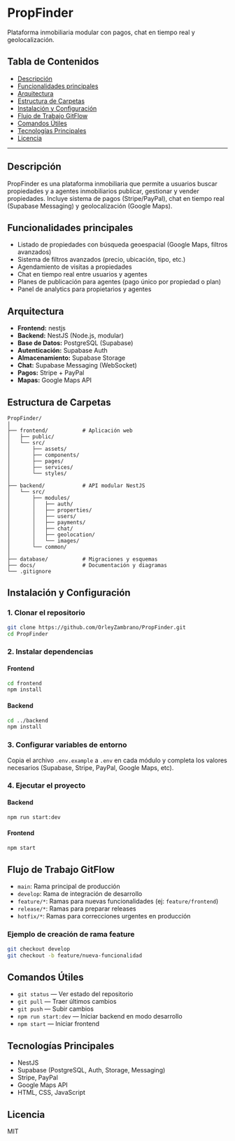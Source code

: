 # PropFinder

Plataforma inmobiliaria modular con pagos, chat en tiempo real y geolocalización.

## Tabla de Contenidos

- [Descripción](#descripción)
- [Funcionalidades principales](#funcionalidades-principales)
- [Arquitectura](#arquitectura)
- [Estructura de Carpetas](#estructura-de-carpetas)
- [Instalación y Configuración](#instalación-y-configuración)
- [Flujo de Trabajo GitFlow](#flujo-de-trabajo-gitflow)
- [Comandos Útiles](#comandos-útiles)
- [Tecnologías Principales](#tecnologías-principales)
- [Licencia](#licencia)

---

## Descripción

PropFinder es una plataforma inmobiliaria que permite a usuarios buscar propiedades y a agentes inmobiliarios publicar, gestionar y vender propiedades. Incluye sistema de pagos (Stripe/PayPal), chat en tiempo real (Supabase Messaging) y geolocalización (Google Maps).

## Funcionalidades principales

- Listado de propiedades con búsqueda geoespacial (Google Maps, filtros avanzados)
- Sistema de filtros avanzados (precio, ubicación, tipo, etc.)
- Agendamiento de visitas a propiedades
- Chat en tiempo real entre usuarios y agentes
- Planes de publicación para agentes (pago único por propiedad o plan)
- Panel de analytics para propietarios y agentes

## Arquitectura

- **Frontend:** nestjs
- **Backend:** NestJS (Node.js, modular)
- **Base de Datos:** PostgreSQL (Supabase)
- **Autenticación:** Supabase Auth
- **Almacenamiento:** Supabase Storage
- **Chat:** Supabase Messaging (WebSocket)
- **Pagos:** Stripe + PayPal
- **Mapas:** Google Maps API

## Estructura de Carpetas

```
PropFinder/
│
├── frontend/           # Aplicación web
│   ├── public/
│   └── src/
│       ├── assets/
│       ├── components/
│       ├── pages/
│       ├── services/
│       └── styles/
│
├── backend/            # API modular NestJS
│   └── src/
│       ├── modules/
│       │   ├── auth/
│       │   ├── properties/
│       │   ├── users/
│       │   ├── payments/
│       │   ├── chat/
│       │   ├── geolocation/
│       │   └── images/
│       └── common/
│
├── database/           # Migraciones y esquemas
├── docs/               # Documentación y diagramas
└── .gitignore
```

## Instalación y Configuración

### 1. Clonar el repositorio

```bash
git clone https://github.com/OrleyZambrano/PropFinder.git
cd PropFinder
```

### 2. Instalar dependencias

#### Frontend

```bash
cd frontend
npm install
```

#### Backend

```bash
cd ../backend
npm install
```

### 3. Configurar variables de entorno

Copia el archivo `.env.example` a `.env` en cada módulo y completa los valores necesarios (Supabase, Stripe, PayPal, Google Maps, etc).

### 4. Ejecutar el proyecto

#### Backend

```bash
npm run start:dev
```

#### Frontend

```bash
npm start
```

## Flujo de Trabajo GitFlow

- `main`: Rama principal de producción
- `develop`: Rama de integración de desarrollo
- `feature/*`: Ramas para nuevas funcionalidades (ej: `feature/frontend`)
- `release/*`: Ramas para preparar releases
- `hotfix/*`: Ramas para correcciones urgentes en producción

### Ejemplo de creación de rama feature

```bash
git checkout develop
git checkout -b feature/nueva-funcionalidad
```

## Comandos Útiles

- `git status` — Ver estado del repositorio
- `git pull` — Traer últimos cambios
- `git push` — Subir cambios
- `npm run start:dev` — Iniciar backend en modo desarrollo
- `npm start` — Iniciar frontend

## Tecnologías Principales

- NestJS
- Supabase (PostgreSQL, Auth, Storage, Messaging)
- Stripe, PayPal
- Google Maps API
- HTML, CSS, JavaScript

## Licencia

MIT
